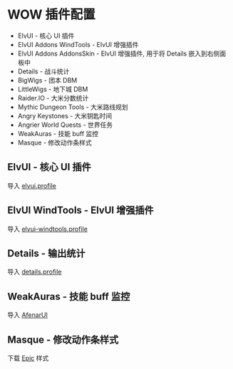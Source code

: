 # WOW 插件配置

- ElvUI - 核心 UI 插件
- ElvUI Addons WindTools - ElvUI 增强插件
- ElvUI Addons AddonsSkin - ElvUI 增强插件, 用于将 Details 嵌入到右侧面板中
- Details - 战斗统计
- BigWigs - 团本 DBM
- LittleWigs - 地下城 DBM
- Raider.IO - 大米分数统计
- Mythic Dungeon Tools - 大米路线规划
- Angry Keystones - 大米钥匙时间
- Angrier World Quests - 世界任务
- WeakAuras - 技能 buff 监控
- Masque - 修改动作条样式

## ElvUI - 核心 UI 插件

导入 [elvui.profile](./elvui.profile)

## ElvUI WindTools - ElvUI 增强插件

导入 [elvui-windtools.profile](./elvui-windtools.profile)

## Details - 输出统计

导入 [details.profile](./details.profile)

## WeakAuras - 技能 buff 监控

导入 [AfenarUI](https://github.com/Afenar/AfenarUI)

## Masque - 修改动作条样式

下载 [Epic](https://www.curseforge.com/wow/addons/masque-epix) 样式
